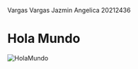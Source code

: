 Vargas Vargas Jazmin Angelica 20212436
# Hola Mundo

![HolaMundo](https://github.com/JAZMIN2021/Expo/assets/79472215/94d26af4-2c7a-4a0e-b33a-117fa2cad264)

